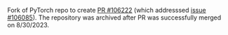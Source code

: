 Fork of PyTorch repo to create [PR #106222](https://github.com/pytorch/pytorch/pull/106222) (which addresssed [issue #106085](https://github.com/pytorch/pytorch/issues/106085)). The repository was archived after PR was successfully merged on 8/30/2023. 
